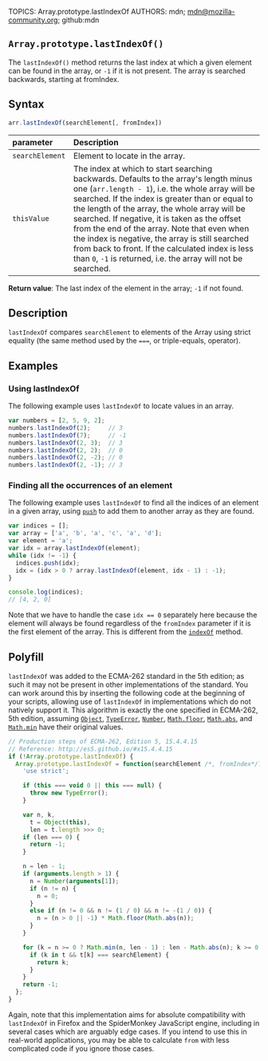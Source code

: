 TOPICS: Array.prototype.lastIndexOf
AUTHORS: mdn; mdn@mozilla-community.org; github:mdn

## `Array.prototype.lastIndexOf()`

The `lastIndexOf()` method returns the last index at which a given element can be found in the array,
or `-1` if it is not present. The array is searched backwards, starting at fromIndex.

## Syntax

```javascript
arr.lastIndexOf(searchElement[, fromIndex])
```

| parameter | Description |
| :-- | :-- |
| `searchElement` | Element to locate in the array. |
| `thisValue` | The index at which to start searching backwards. Defaults to the array's length minus one (`arr.length - 1`), i.e. the whole array will be searched. If the index is greater than or equal to the length of the array, the whole array will be searched. If negative, it is taken as the offset from the end of the array. Note that even when the index is negative, the array is still searched from back to front. If the calculated index is less than `0`, `-1` is returned, i.e. the array will not be searched. |

**Return value**: The last index of the element in the array; `-1` if not found.

## Description

`lastIndexOf` compares `searchElement` to elements of the Array using strict equality (the same method
used by the `===`, or triple-equals, operator).

## Examples

### Using lastIndexOf

The following example uses `lastIndexOf` to locate values in an array.

```javascript
var numbers = [2, 5, 9, 2];
numbers.lastIndexOf(2);     // 3
numbers.lastIndexOf(7);     // -1
numbers.lastIndexOf(2, 3);  // 3
numbers.lastIndexOf(2, 2);  // 0
numbers.lastIndexOf(2, -2); // 0
numbers.lastIndexOf(2, -1); // 3
```

### Finding all the occurrences of an element

The following example uses `lastIndexOf` to find all the indices of an element in a given array,
using [`push`](/en/webfrontend/Array.prototype.push) to add them to another array as they are found.

```javascript
var indices = [];
var array = ['a', 'b', 'a', 'c', 'a', 'd'];
var element = 'a';
var idx = array.lastIndexOf(element);
while (idx != -1) {
  indices.push(idx);
  idx = (idx > 0 ? array.lastIndexOf(element, idx - 1) : -1);
}

console.log(indices);
// [4, 2, 0]
```

Note that we have to handle the case `idx == 0` separately here because the element will always be
found regardless of the `fromIndex` parameter if it is the first element of the array. This is
different from the [`indexOf`](/en/webfrontend/Array.prototype.indexOf) method.

## Polyfill

`lastIndexOf` was added to the ECMA-262 standard in the 5th edition; as such it may not be present in
other implementations of the standard. You can work around this by inserting the following code at
the beginning of your scripts, allowing use of `lastIndexOf` in implementations which do not natively
support it. This algorithm is exactly the one specified in ECMA-262, 5th edition, assuming [`Object`](/en/webfrontend/Object),
[`TypeError`](/en/webfrontend/TypeError), [`Number`](/en/webfrontend/Number_Object), [`Math.floor`](/en/webfrontend/Math.floor),
[`Math.abs`](/en/webfrontend/Math.abs), and [`Math.min`](/en/webfrontend/Math.min)
have their original values.

```javascript
// Production steps of ECMA-262, Edition 5, 15.4.4.15
// Reference: http://es5.github.io/#x15.4.4.15
if (!Array.prototype.lastIndexOf) {
  Array.prototype.lastIndexOf = function(searchElement /*, fromIndex*/) {
    'use strict';

    if (this === void 0 || this === null) {
      throw new TypeError();
    }

    var n, k,
      t = Object(this),
      len = t.length >>> 0;
    if (len === 0) {
      return -1;
    }

    n = len - 1;
    if (arguments.length > 1) {
      n = Number(arguments[1]);
      if (n != n) {
        n = 0;
      }
      else if (n != 0 && n != (1 / 0) && n != -(1 / 0)) {
        n = (n > 0 || -1) * Math.floor(Math.abs(n));
      }
    }

    for (k = n >= 0 ? Math.min(n, len - 1) : len - Math.abs(n); k >= 0; k--) {
      if (k in t && t[k] === searchElement) {
        return k;
      }
    }
    return -1;
  };
}
```

Again, note that this implementation aims for absolute compatibility with `lastIndexOf` in Firefox
and the SpiderMonkey JavaScript engine, including in several cases which are arguably edge cases.
If you intend to use this in real-world applications, you may be able to calculate `from` with less
complicated code if you ignore those cases.
